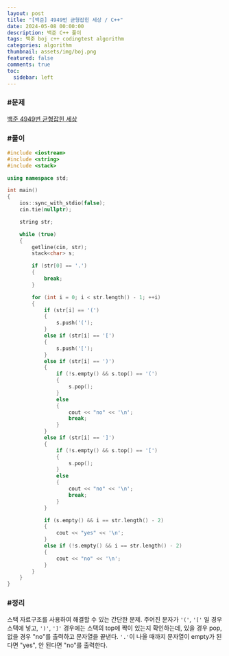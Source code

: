 ```yaml
---
layout: post
title: "[백준] 4949번 균형잡힌 세상 / C++"
date: 2024-05-08 00:00:00
description: 백준 C++ 풀이
tags: 백준 boj c++ codingtest algorithm
categories: algorithm
thumbnail: assets/img/boj.png
featured: false
comments: true
toc:
  sidebar: left
---
```


### #문제
[백준 4949번 균형잡힌 세상](https://www.acmicpc.net/problem/4949)

### #풀이
```c++
#include <iostream>
#include <string>
#include <stack>

using namespace std;

int main()
{
	ios::sync_with_stdio(false);
	cin.tie(nullptr);

	string str;

	while (true)
	{
		getline(cin, str);
		stack<char> s;

		if (str[0] == '.')
		{
			break;
		}

		for (int i = 0; i < str.length() - 1; ++i)
		{
			if (str[i] == '(')
			{
				s.push('(');
			}
			else if (str[i] == '[')
			{
				s.push('[');
			}
			else if (str[i] == ')')
			{
				if (!s.empty() && s.top() == '(')
				{
					s.pop();
				}
				else
				{
					cout << "no" << '\n';
					break;
				}
			}
			else if (str[i] == ']')
			{
				if (!s.empty() && s.top() == '[')
				{
					s.pop();
				}
				else
				{
					cout << "no" << '\n';
					break;
				}
			}

			if (s.empty() && i == str.length() - 2)
			{
				cout << "yes" << '\n';
			}
			else if (!s.empty() && i == str.length() - 2)
			{
				cout << "no" << '\n';
			}
		}
	}
}
```

### #정리
스택 자료구조를 사용하여 해결할 수 있는 간단한 문제. 주어진 문자가 `'('`, `'['` 일 경우 스택에 넣고, `')'`, `']'` 경우에는 스택의 top에 짝이 있는지 확인하는데, 있을 경우 pop, 없을 경우 "no"를 출력하고 문자열을 끝낸다. `'.'`이 나올 때까지 문자열이 empty가 된다면 "yes", 안 된다면 "no"를 출력한다.